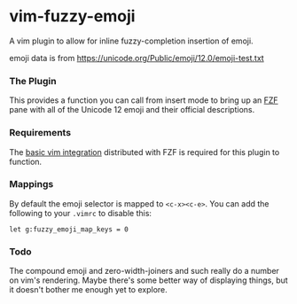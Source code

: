 # vim-fuzzy-emoji

A vim plugin to allow for inline fuzzy-completion insertion of emoji.

emoji data is from https://unicode.org/Public/emoji/12.0/emoji-test.txt

### The Plugin

This provides a function you can call from insert mode to bring up an [FZF](https://github.com/junegunn/fzf) pane with all of the Unicode 12 emoji and their official descriptions.

### Requirements

The [basic vim integration](https://github.com/junegunn/fzf#as-vim-plugin) distributed with FZF is required for this plugin to function.

### Mappings

By default the emoji selector is mapped to `<c-x><c-e>`.
You can add the following to your `.vimrc` to disable this:

```vimscript
let g:fuzzy_emoji_map_keys = 0
```

### Todo

The compound emoji and zero-width-joiners and such really do a number on vim's rendering.
Maybe there's some better way of displaying things, but it doesn't bother me enough yet to explore.
